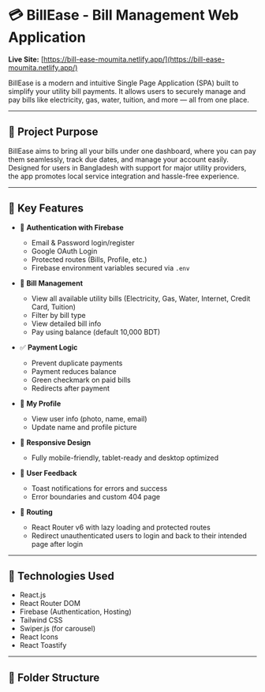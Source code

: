 # 💳 BillEase - Bill Management Web Application

**Live Site:** [https://bill-ease-moumita.netlify.app/](https://bill-ease-moumita.netlify.app/)

BillEase is a modern and intuitive Single Page Application (SPA) built to simplify your utility bill payments. It allows users to securely manage and pay bills like electricity, gas, water, tuition, and more — all from one place.

---

## 📌 Project Purpose

BillEase aims to bring all your bills under one dashboard, where you can pay them seamlessly, track due dates, and manage your account easily. Designed for users in Bangladesh with support for major utility providers, the app promotes local service integration and hassle-free experience.

---

## 🌟 Key Features

- 🔐 **Authentication with Firebase**
  - Email & Password login/register
  - Google OAuth Login
  - Protected routes (Bills, Profile, etc.)
  - Firebase environment variables secured via `.env`

- 🧾 **Bill Management**
  - View all available utility bills (Electricity, Gas, Water, Internet, Credit Card, Tuition)
  - Filter by bill type
  - View detailed bill info
  - Pay using balance (default 10,000 BDT)

- ✅ **Payment Logic**
  - Prevent duplicate payments
  - Payment reduces balance
  - Green checkmark on paid bills
  - Redirects after payment

- 👤 **My Profile**
  - View user info (photo, name, email)
  - Update name and profile picture

- 📱 **Responsive Design**
  - Fully mobile-friendly, tablet-ready and desktop optimized

- 💬 **User Feedback**
  - Toast notifications for errors and success
  - Error boundaries and custom 404 page

- 🔁 **Routing**
  - React Router v6 with lazy loading and protected routes
  - Redirect unauthenticated users to login and back to their intended page after login

---

## 🧪 Technologies Used

- React.js
- React Router DOM
- Firebase (Authentication, Hosting)
- Tailwind CSS
- Swiper.js (for carousel)
- React Icons
- React Toastify

---

## 📁 Folder Structure

